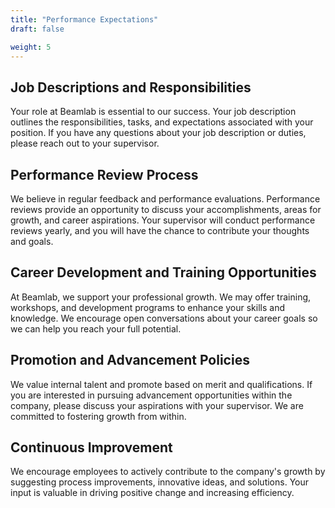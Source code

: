 ```yaml
---
title: "Performance Expectations"
draft: false

weight: 5
---
```


## Job Descriptions and Responsibilities

Your role at Beamlab is essential to our success. Your job description outlines the responsibilities, tasks, and expectations associated with your position. If you have any questions about your job description or duties, please reach out to your supervisor.

## Performance Review Process

We believe in regular feedback and performance evaluations. Performance reviews provide an opportunity to discuss your accomplishments, areas for growth, and career aspirations. Your supervisor will conduct performance reviews yearly, and you will have the chance to contribute your thoughts and goals.

## Career Development and Training Opportunities

At Beamlab, we support your professional growth. We may offer training, workshops, and development programs to enhance your skills and knowledge. We encourage open conversations about your career goals so we can help you reach your full potential.

## Promotion and Advancement Policies

We value internal talent and promote based on merit and qualifications. If you are interested in pursuing advancement opportunities within the company, please discuss your aspirations with your supervisor. We are committed to fostering growth from within.

## Continuous Improvement

We encourage employees to actively contribute to the company's growth by suggesting process improvements, innovative ideas, and solutions. Your input is valuable in driving positive change and increasing efficiency.